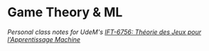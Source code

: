 # Game Theory & ML

_Personal class notes for UdeM's [IFT-6756: Théorie des Jeux pour l'Apprentissage Machine](https://gauthiergidel.github.io/courses/game_theory_ML_2021.html)_
